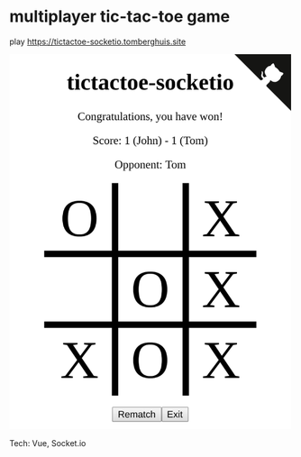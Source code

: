 # multiplayer tic-tac-toe game

play https://tictactoe-socketio.tomberghuis.site

<kbd>
  <img src="https://raw.githubusercontent.com/tberghuis/tictactoe-socketio/master/assets/screenshot.png" width="500" >
</kbd>

Tech: Vue, Socket.io